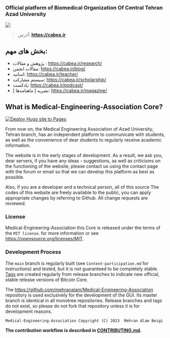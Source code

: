 ### Official platform of Biomedical Organization Of Central Tehran Azad University 

<img src="EN-README.png"/>

> آدرس: **https://cabea.ir**

## بخش های مهم:
- پژوهش و مقالات : https://cabea.ir/research/
- مقالات انجمن: https://cabea.ir/blog/
- اساتید: https://cabea.ir/teacher/
- سیستم مشارکت: https://cabea.ir/scholarship/
- پادکست: https://cabea.ir/podcast/
- نشریه [ ماهنامه‌ها ]: https://cabea.ir/magazine/


What is Medical-Engineering-Association Core?
---------------------
[![Deploy Hugo site to Pages](https://github.com/Mehranalam/Medical-Engineering-Association/actions/workflows/hugo.yml/badge.svg)](https://github.com/Mehranalam/Medical-Engineering-Association/actions/workflows/hugo.yml)

From now on, the Medical Engineering Association of Azad University, Tehran branch, has an independent platform to communicate with students, as well as the convenience of dear students to regularly receive academic information. 

The website is in the early stages of development. As a result, we ask you, dear servers, if you have any ideas - suggestions, as well as criticisms on the functioning of the website, please contact us using the contact page with the forum or email so that we can develop this platform as best as possible. 

Also, if you are a developer and a technical person, all of this source The codes of this website are freely available to the public, you can apply appropriate changes by referring to Github. All change requests are reviewed.

### License

Medical-Engineering-Association this  Core is released under the terms of the ```MIT license```. for more
information or see https://opensource.org/licenses/MIT.

### Development Process

The `main` branch is regularly built (see `Content-participation.md` for instructions) and tested, but it is not guaranteed to be completely stable. [Tags](https://github.com/mehranalam/Medical-Engineering-Association/tags) are created regularly from release branches to indicate new official, stable release versions of Bitcoin Core.


The https://github.com/mehranalam/Medical-Engineering-Association repository is used exclusively for the
development of the GUI. Its master branch is identical in all monotree
repositories. Release branches and tags do not exist, so please do not fork
that repository unless it is for development reasons.

`Medical-Engineering-Association Copyright (C) 2023  Mehran Alam Beigi`


**The contribution workflow is described in [CONTRIBUTING.md](Content-participation.md).**

<!-- ### contributors 

<!--
      <h3 align="right" dir="rtl">مشارکت کنندگان</h3>
      <div class="col-lg-7 mb-4 mb-lg-0" dir="rtl">
        <form action="{{ site.Params.contact_form_action | safeURL }}" method="POST">
          <input type="text" class="form-control mb-3" id="name" name="name" placeholder="نام">
          <input type="email" class="form-control mb-3" id="mail" name="mail" placeholder="ایمیل">
          <input type="text" class="form-control mb-3" id="subject" name="subject" placeholder="موضوع">
          <textarea name="message" id="message" class="form-control mb-3" placeholder="پیامتون"></textarea>
          <button type="submit" value="send" class="btn btn-primary">{{ i18n "send" }}</button>
        </form>
      </div>
-->
